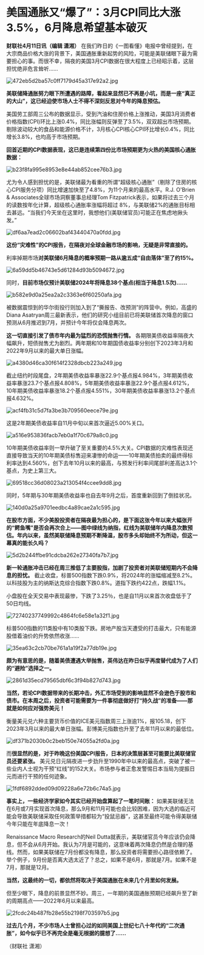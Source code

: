 # 美国通胀又“爆了”：3月CPI同比大涨3.5%，6月降息希望基本破灭

**财联社4月11日讯（编辑 潇湘）**
在我们昨日的《一图看懂》电报中曾经提到，在大宗商品价格大涨的背景下，美国通胀重新起势的风险，可能是美联储眼下最为需要担心的事。而很不幸，隔夜的美国3月CPI数据在很大程度上已经昭示着，这层担忧绝非危言耸听……

![472eb5d2ba57c0ff7179d45a317e92a2.jpg](https://raw.githubusercontent.com/qqhsx/qqnews_image/main/2024/04/11/美国通胀又“爆了”：3月CPI同比大涨3.5%，6月降息希望基本破灭/472eb5d2ba57c0ff7179d45a317e92a2.jpg)

**美联储降通胀努力眼下所遭遇的路障，看起来显然已不再是小坑，而是一座“真正的大山”，这已经迫使市场人士不得不深刻反思对今年的降息预估。**

美国劳工部周三公布的数据显示，受到汽油和住房价格上涨推动，美国3月消费者价格指数(CPI)环比上涨0.4%，同比涨幅则反弹至了3.5%，双双超出市场预期。剔除波动较大的食品和能源价格不计，3月核心CPI核心CPI环比增长0.4%，同比增长3.8%，也均高于市场预期。

**回首近期的CPI数据表现，这已是连续第四份比市场预期更为火热的美国核心通胀数据：**

![b23f8fa995e8953e8e44ab852cee76b3.jpg](https://raw.githubusercontent.com/qqhsx/qqnews_image/main/2024/04/11/美国通胀又“爆了”：3月CPI同比大涨3.5%，6月降息希望基本破灭/b23f8fa995e8953e8e44ab852cee76b3.jpg)

尤为令人感到担忧的是，美联储最为看重的所谓“超级核心通胀”（剔除了住房的核心CPI服务分项）同比增速加快至了4.8%，为11个月来的最高水平。R.J.
O'Brien & Associates全球市场洞察董事总经理Tom Fitzpatrick表示，如果将过去三个月的读数按年化计算，超级核心通胀率涨幅将超过
8%，与美联储2%的通胀目标相去甚远。“当我们今天坐在这里时，我想他们(美联储官员)可能正在焦虑地揪头发。”

![df6aa7ead2c06602baf43440470a0fdd.jpg](https://raw.githubusercontent.com/qqhsx/qqnews_image/main/2024/04/11/美国通胀又“爆了”：3月CPI同比大涨3.5%，6月降息希望基本破灭/df6aa7ead2c06602baf43440470a0fdd.jpg)

**这份“灾难性”的CPI报告，在隔夜对全球金融市场的影响，无疑是非常直接的。**

利率掉期市场**对美联储6月降息的概率预期一路从逾五成“自由落体”至了约15%。**

![6a59dd5b46743e5d61284d93b5094672.jpg](https://raw.githubusercontent.com/qqhsx/qqnews_image/main/2024/04/11/美国通胀又“爆了”：3月CPI同比大涨3.5%，6月降息希望基本破灭/6a59dd5b46743e5d61284d93b5094672.jpg)

同时，**目前市场仅预计美联储2024年将降息38个基点(相当于降息1.5次)……**

![b582e9d0a25ea2a2c3363e6f60250afa.jpg](https://raw.githubusercontent.com/qqhsx/qqnews_image/main/2024/04/11/美国通胀又“爆了”：3月CPI同比大涨3.5%，6月降息希望基本破灭/b582e9d0a25ea2a2c3363e6f60250afa.jpg)

被数据震惊到的华尔街投行则加入到了“撕报告、改预测”的阵营中。例如，高盛的Diana
Asatryan周三最新表示，他们的研究小组目前已将美联储首次降息的窗口预测从6月推迟到7月，并预计今年将仅会降息两次。

**这一切直接引发了债市年内最为猛烈的恐慌抛售行情。**
各期限美债收益率隔夜大幅飙升，短债抛售尤为剧烈。两年期和10年期国债收益率分别创下2023年3月和2022年9月以来的最大单日涨幅。

![a4380d46ca30f614f2328dbcb223a249.jpg](https://raw.githubusercontent.com/qqhsx/qqnews_image/main/2024/04/11/美国通胀又“爆了”：3月CPI同比大涨3.5%，6月降息希望基本破灭/a4380d46ca30f614f2328dbcb223a249.jpg)

截止纽约时段尾盘，2年期美债收益率暴涨22.9个基点报4.984%，3年期美债收益率暴涨23.7个基点报4.808%，5年期美债收益率暴涨22.9个基点报4.612%，10年期美债收益率暴涨18.2个基点报4.551%，30年期美债收益率暴涨13.2个基点报4.632%。

![acf4fb31c5d7fa3be3b709560eece79e.jpg](https://raw.githubusercontent.com/qqhsx/qqnews_image/main/2024/04/11/美国通胀又“爆了”：3月CPI同比大涨3.5%，6月降息希望基本破灭/acf4fb31c5d7fa3be3b709560eece79e.jpg)

这是2年期美债收益率自11月中旬以来首次逼近5.00%关口。

![a516e953836facb7eb0a1f70c679a8c0.jpg](https://raw.githubusercontent.com/qqhsx/qqnews_image/main/2024/04/11/美国通胀又“爆了”：3月CPI同比大涨3.5%，6月降息希望基本破灭/a516e953836facb7eb0a1f70c679a8c0.jpg)

10年期美债收益率则一举升破了至关重要的4.5%大关。CPI数据的灾难性表现还直接导致当天的10年期美债标售迎来凄惨的命运——10年期美债拍卖的最终得标利率达到4.560%，创下去年10月以来的最高，与预发行利率间尾部利差高达3.1个基点，为史上第三大。

![69518cc36d08023a213054f4ccee9dd8.jpg](https://raw.githubusercontent.com/qqhsx/qqnews_image/main/2024/04/11/美国通胀又“爆了”：3月CPI同比大涨3.5%，6月降息希望基本破灭/69518cc36d08023a213054f4ccee9dd8.jpg)

同时，5年期与30年期美债收益率也自去年9月之后，首度重新回到了倒挂状况。

![140d0a25a9701eedbc4a89cae2a1c595.jpg](https://raw.githubusercontent.com/qqhsx/qqnews_image/main/2024/04/11/美国通胀又“爆了”：3月CPI同比大涨3.5%，6月降息希望基本破灭/140d0a25a9701eedbc4a89cae2a1c595.jpg)

**在股市方面，不少美股投资者在隔夜最为担心的，是下面这张今年以来大幅张开的“鳄鱼嘴”是否会再次合上——图中绿线为纳指，红线为美联储年内降息次数预估。年内以来，虽然美联储降息预期不断降温，股市多头却始终不为所动，但这一幕真的能长久吗？**

![5d2b244ffbe91cdcba262e27340fa7b7.jpg](https://raw.githubusercontent.com/qqhsx/qqnews_image/main/2024/04/11/美国通胀又“爆了”：3月CPI同比大涨3.5%，6月降息希望基本破灭/5d2b244ffbe91cdcba262e27340fa7b7.jpg)

**新一轮通胀冲击已经在周三推低了主要股指，加剧了投资者对美联储短期内不会降息的担忧。**
截止收盘，标普500指数下跌0.9%，将2024年的涨幅缩减至8.2%。以科技股为主的纳斯达克综合指数下跌0.8%。道指下跌约422点，跌幅1.1%。

小盘股在全天交易中表现最惨，下跌了3.25％，也是自11月以来首次收盘低于了50日均线。

![72740237749992c4864fc6e58e1a32f1.jpg](https://raw.githubusercontent.com/qqhsx/qqnews_image/main/2024/04/11/美国通胀又“爆了”：3月CPI同比大涨3.5%，6月降息希望基本破灭/72740237749992c4864fc6e58e1a32f1.jpg)

标普500指数的11类股中有10类股下跌。房地产股当天遭受的打击最大，只有能源股借着油价的升势依然收涨……

![35ea63c2cb70be761a1a19f2a77db19e.jpg](https://raw.githubusercontent.com/qqhsx/qqnews_image/main/2024/04/11/美国通胀又“爆了”：3月CPI同比大涨3.5%，6月降息希望基本破灭/35ea63c2cb70be761a1a19f2a77db19e.jpg)

**颇为有意思的是，随着美债遭遇大举抛售，英伟达在昨日似乎再度替代成为了人们的“避险”选择之一。**

![2861d35ecd79565dbf6c3f94b827d743.jpg](https://raw.githubusercontent.com/qqhsx/qqnews_image/main/2024/04/11/美国通胀又“爆了”：3月CPI同比大涨3.5%，6月降息希望基本破灭/2861d35ecd79565dbf6c3f94b827d743.jpg)

**当然，若论CPI数据带来的长期冲击，外汇市场受到的影响显然不会逊色于股市和债市。在本周之后，投资者可能需要为一件事彻底做好打“持久战”的准备——那就是如何应对强势美元！**

衡量美元兑六种主要货币价值的ICE美元指数周三上涨逾1%，报105.18，创下2023年3月以来的最大单日涨幅。彭博美元指数也升至了去年11月以来的最低位。

![df371b2030b0c2beb150e74055a2fd0a.jpg](https://raw.githubusercontent.com/qqhsx/qqnews_image/main/2024/04/11/美国通胀又“爆了”：3月CPI同比大涨3.5%，6月降息希望基本破灭/df371b2030b0c2beb150e74055a2fd0a.jpg)

而**很显然的是，对于昨晚这份美国CPI报告，日本的决策层甚至可能要比美联储官员还要紧张。**
美元兑日元隔夜进一步劲升至1990年中以来的最高点，突破了被一些业内人士视为干预“红线”的152大关。市场参与者正愈发警惕日本当局为提振日元而进行干预的任何迹象。

![1fdf6892dded09d09228a6e72b6c74a5.jpg](https://raw.githubusercontent.com/qqhsx/qqnews_image/main/2024/04/11/美国通胀又“爆了”：3月CPI同比大涨3.5%，6月降息希望基本破灭/1fdf6892dded09d09228a6e72b6c74a5.jpg)

**事实上，一些经济学家如今其实已经开始盘算起了一笔时间账：**
如果美联储无法在6月或7月实现首次降息，那么9月和11月可能也会比较困难，因为大选的临近可能会导致美联储采取任何政策举措都较为“投鼠忌器”，这甚至最终可能令得美联储今年只能在年底降息一次！

Renaissance Macro Research的Neil
Dutta就表示，美联储官员今年应该仍会降息，但不会从6月开始。我认为7月是可能的，这意味着两次降息仍然是合理的基线。然而，如果美联储在7月份都没有降息，那么投资者将需要担心路径依赖了。举个例子，9月份是否离大选太近了？总之，如果不是6月，那就是7月。如果不是7月，那就是12月。

**当然，这最终的一切，都依然将取决于美国通胀在未来几个月里如何发展。**

但至少眼下，降息的前景显然不妙。周三，一年期的美国通胀预期已经飙升至了新的周期高点——2022年6月以来最高。

![2fcdc24b487fb28e55b2198f703597b5.jpg](https://raw.githubusercontent.com/qqhsx/qqnews_image/main/2024/04/11/美国通胀又“爆了”：3月CPI同比大涨3.5%，6月降息希望基本破灭/2fcdc24b487fb28e55b2198f703597b5.jpg)

**过去几个月，不少市场人士曾担心过的如同美国上世纪七八十年代的“二次通胀”，如今似乎已不再完全是毫无根据的臆想了……**

（财联社 潇湘）

